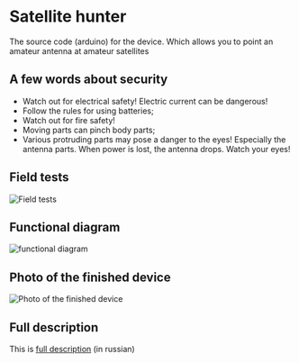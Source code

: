 # Satellite hunter
The source code (arduino) for the device. Which allows you to point an amateur antenna at amateur satellites
## A few words about security
+ Watch out for electrical safety! Electric current can be dangerous!
+ Follow the rules for using batteries;
+ Watch out for fire safety!
+ Moving parts can pinch body parts;
+ Various protruding parts may pose a danger to the eyes! Especially the antenna parts. When power is lost, the antenna drops. Watch your eyes!
## Field tests
![Field tests](https://github.com/NSV47/satelliteHunter/blob/main/field%20tests.jpg)
## Functional diagram
![functional diagram](https://github.com/NSV47/satelliteHunter/blob/main/functional%20diagram.svg)
## Photo of the finished device
![Photo of the finished device](https://github.com/NSV47/satelliteHunter/blob/main/SH10.jpg)
## Full description
This is [full description](https://habr.com/ru/articles/732300/) (in russian)
